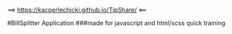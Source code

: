 ==> https://kacperlechicki.github.io/TipShare/ <==

#BillSplitter Application
###made for javascript and html/scss quick training
